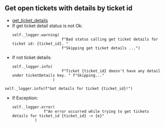## Get open tickets with details by ticket id
* [get_ticket_details](../../repositories/bruin_repository/get_ticket_details.md)
* If get ticket detail status is not Ok:
  ```
  self._logger.warning(
                        f"Bad status calling get ticket details for ticket id: {ticket_id}. "
                        f"Skipping get ticket details ...")
  ```
* If not ticket details:
  ```
  self._logger.info(
                        f"Ticket {ticket_id} doesn't have any detail under ticketDetails key. " f"Skipping..."
                    )
  ```
```
self._logger.info(f"Got details for ticket {ticket_id}!")
```
* If Exception:
  ```
  self._logger.error(
                f"An error occurred while trying to get tickets details for ticket_id {ticket_id} -> {e}"
            )
  ```